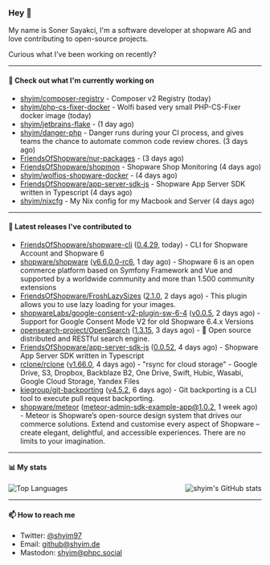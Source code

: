 ### Hey 👋

My name is Soner Sayakci, I'm a software developer at shopware AG and love contributing to open-source projects.

Curious what I've been working on recently?

---

#### 👷 Check out what I'm currently working on

- [shyim/composer-registry](https://github.com/shyim/composer-registry) - Composer v2 Registry (today)
- [shyim/php-cs-fixer-docker](https://github.com/shyim/php-cs-fixer-docker) - Wolfi based very small PHP-CS-Fixer docker image (today)
- [shyim/jetbrains-flake](https://github.com/shyim/jetbrains-flake) -  (1 day ago)
- [shyim/danger-php](https://github.com/shyim/danger-php) - Danger runs during your CI process, and gives teams the chance to automate common code review chores. (3 days ago)
- [FriendsOfShopware/nur-packages](https://github.com/FriendsOfShopware/nur-packages) -  (3 days ago)
- [FriendsOfShopware/shopmon](https://github.com/FriendsOfShopware/shopmon) - Shopware Shop Monitoring (4 days ago)
- [shyim/wolfios-shopware-docker](https://github.com/shyim/wolfios-shopware-docker) -  (4 days ago)
- [FriendsOfShopware/app-server-sdk-js](https://github.com/FriendsOfShopware/app-server-sdk-js) - Shopware App Server SDK written in Typescript (4 days ago)
- [shyim/nixcfg](https://github.com/shyim/nixcfg) - My Nix config for my Macbook and Server (4 days ago)

---

#### 🔭 Latest releases I've contributed to

- [FriendsOfShopware/shopware-cli](https://github.com/FriendsOfShopware/shopware-cli) ([0.4.29](https://github.com/FriendsOfShopware/shopware-cli/releases/tag/0.4.29), today) - CLI for Shopware Account and Shopware 6
- [shopware/shopware](https://github.com/shopware/shopware) ([v6.6.0.0-rc6](https://github.com/shopware/shopware/releases/tag/v6.6.0.0-rc6), 1 day ago) - Shopware 6 is an open commerce platform based on Symfony Framework and Vue and supported by a worldwide community and more than 1.500 community extensions
- [FriendsOfShopware/FroshLazySizes](https://github.com/FriendsOfShopware/FroshLazySizes) ([2.1.0](https://github.com/FriendsOfShopware/FroshLazySizes/releases/tag/2.1.0), 2 days ago) - This plugin allows you to use lazy loading for your images.
- [shopwareLabs/google-consent-v2-plugin-sw-6-4](https://github.com/shopwareLabs/google-consent-v2-plugin-sw-6-4) ([v0.0.5](https://github.com/shopwareLabs/google-consent-v2-plugin-sw-6-4/releases/tag/v0.0.5), 2 days ago) - Support for Google Consent Mode V2 for old Shopware 6.4.x Versions
- [opensearch-project/OpenSearch](https://github.com/opensearch-project/OpenSearch) ([1.3.15](https://github.com/opensearch-project/OpenSearch/releases/tag/1.3.15), 3 days ago) - 🔎 Open source distributed and RESTful search engine.
- [FriendsOfShopware/app-server-sdk-js](https://github.com/FriendsOfShopware/app-server-sdk-js) ([0.0.52](https://github.com/FriendsOfShopware/app-server-sdk-js/releases/tag/0.0.52), 4 days ago) - Shopware App Server SDK written in Typescript
- [rclone/rclone](https://github.com/rclone/rclone) ([v1.66.0](https://github.com/rclone/rclone/releases/tag/v1.66.0), 4 days ago) - &#34;rsync for cloud storage&#34; - Google Drive, S3, Dropbox, Backblaze B2, One Drive, Swift, Hubic, Wasabi, Google Cloud Storage, Yandex Files
- [kiegroup/git-backporting](https://github.com/kiegroup/git-backporting) ([v4.5.2](https://github.com/kiegroup/git-backporting/releases/tag/v4.5.2), 6 days ago) - Git backporting is a CLI tool to execute pull request backporting.
- [shopware/meteor](https://github.com/shopware/meteor) ([meteor-admin-sdk-example-app@1.0.2](https://github.com/shopware/meteor/releases/tag/meteor-admin-sdk-example-app%401.0.2), 1 week ago) - Meteor is Shopware’s open-source design system that drives our commerce solutions. Extend and customise every aspect of Shopware – create elegant, delightful, and accessible experiences. There are no limits to your imagination.

---

#### 📊 My stats

<img align="right" alt="shyim's GitHub stats" src="https://github-readme-stats.vercel.app/api?username=shyim&count_private=1&show_icons=true&" />

![Top Languages](https://github-readme-stats.vercel.app/api/top-langs/?username=shyim)

---

#### 📫 How to reach me

- Twitter: [@shyim97](https://twitter.com/shyim97)
- Email: [github@shyim.de](mailto://github@shyim.de)
- Mastodon: <a rel="me" href="https://phpc.social/@shyim">shyim@phpc.social</a>
